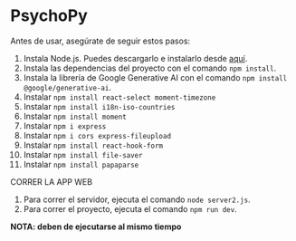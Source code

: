 # PsychoPy

Antes de usar, asegúrate de seguir estos pasos:

1. Instala Node.js. Puedes descargarlo e instalarlo desde [aquí](https://nodejs.org/en/download).
2. Instala las dependencias del proyecto con el comando `npm install`.
3. Instala la librería de Google Generative AI con el comando `npm install @google/generative-ai`.
4. Instalar `npm install react-select moment-timezone`
5. Instalar `npm install i18n-iso-countries`
6. Instalar `npm install moment`
7. Instalar `npm i express`
8. Instalar `npm i cors express-fileupload`
9. Instalar `npm install react-hook-form`
10. Instalar `npm install file-saver`
11. Instalar `npm install papaparse`

CORRER LA APP WEB
1. Para correr el servidor, ejecuta el comando `node server2.js`.
2. Para correr el proyecto, ejecuta el comando `npm run dev`.

**NOTA: deben de ejecutarse al mismo tiempo**